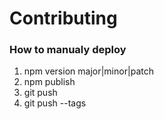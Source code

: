 # Contributing


### How to manualy deploy
1. npm version major|minor|patch
2. npm publish
3. git push 
4. git push --tags
